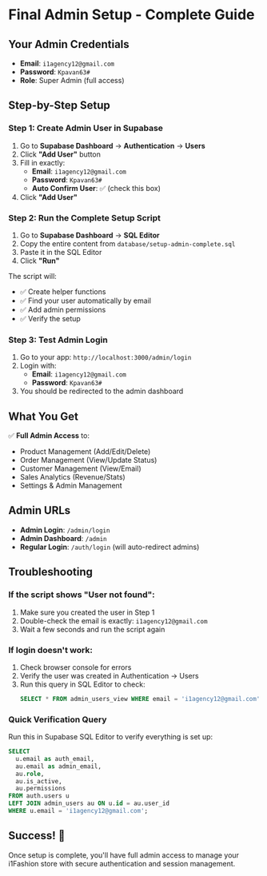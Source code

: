 # Final Admin Setup - Complete Guide

## Your Admin Credentials
- **Email**: `i1agency12@gmail.com`
- **Password**: `Kpavan63#`
- **Role**: Super Admin (full access)

## Step-by-Step Setup

### Step 1: Create Admin User in Supabase
1. Go to **Supabase Dashboard** → **Authentication** → **Users**
2. Click **"Add User"** button
3. Fill in exactly:
   - **Email**: `i1agency12@gmail.com`
   - **Password**: `Kpavan63#`
   - **Auto Confirm User**: ✅ (check this box)
4. Click **"Add User"**

### Step 2: Run the Complete Setup Script
1. Go to **Supabase Dashboard** → **SQL Editor**
2. Copy the entire content from `database/setup-admin-complete.sql`
3. Paste it in the SQL Editor
4. Click **"Run"**

The script will:
- ✅ Create helper functions
- ✅ Find your user automatically by email
- ✅ Add admin permissions
- ✅ Verify the setup

### Step 3: Test Admin Login
1. Go to your app: `http://localhost:3000/admin/login`
2. Login with:
   - **Email**: `i1agency12@gmail.com`
   - **Password**: `Kpavan63#`
3. You should be redirected to the admin dashboard

## What You Get
✅ **Full Admin Access** to:
- Product Management (Add/Edit/Delete)
- Order Management (View/Update Status)
- Customer Management (View/Email)
- Sales Analytics (Revenue/Stats)
- Settings & Admin Management

## Admin URLs
- **Admin Login**: `/admin/login`
- **Admin Dashboard**: `/admin`
- **Regular Login**: `/auth/login` (will auto-redirect admins)

## Troubleshooting

### If the script shows "User not found":
1. Make sure you created the user in Step 1
2. Double-check the email is exactly: `i1agency12@gmail.com`
3. Wait a few seconds and run the script again

### If login doesn't work:
1. Check browser console for errors
2. Verify the user was created in Authentication → Users
3. Run this query in SQL Editor to check:
   ```sql
   SELECT * FROM admin_users_view WHERE email = 'i1agency12@gmail.com';
   ```

### Quick Verification Query
Run this in Supabase SQL Editor to verify everything is set up:
```sql
SELECT 
  u.email as auth_email,
  au.email as admin_email,
  au.role,
  au.is_active,
  au.permissions
FROM auth.users u
LEFT JOIN admin_users au ON u.id = au.user_id
WHERE u.email = 'i1agency12@gmail.com';
```

## Success! 🎉
Once setup is complete, you'll have full admin access to manage your i1Fashion store with secure authentication and session management.